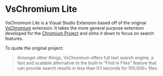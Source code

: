 # VsChromium Lite

VsChromium Lite is a Visual Studio Extension based off of the original
[VsChromium](https://github.com/chromium/vs-chromium) extension. It takes
the more general purpose extension developed for the [Chromium Project](http://www.chromium.org/)
and slims it down to focus on search features.

To quote the original project:
> Amongst other things, VsChromium offers full text search engine, a fast and
> scalable alternative to the built-in "Find in Files" feature that can provide
> search results in less than 0.1 seconds for 100,000+ files.
